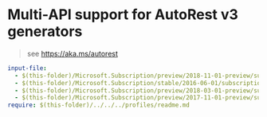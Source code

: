 # Multi-API support for AutoRest v3 generators

> see https://aka.ms/autorest

``` yaml
input-file:
  - $(this-folder)/Microsoft.Subscription/preview/2018-11-01-preview/subscriptions.json
  - $(this-folder)/Microsoft.Subscription/stable/2016-06-01/subscriptions.json
  - $(this-folder)/Microsoft.Subscription/preview/2018-03-01-preview/subscriptions.json
  - $(this-folder)/Microsoft.Subscription/preview/2017-11-01-preview/subscriptionDefinitions.json
require: $(this-folder)/../../../profiles/readme.md
```
